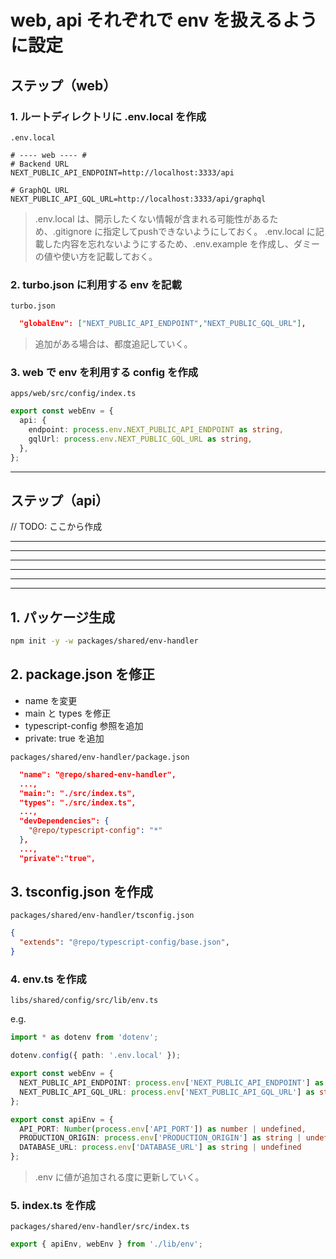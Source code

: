 # web, api それぞれで env を扱えるように設定

## ステップ（web）

### 1. ルートディレクトリに .env.local を作成

`.env.local`

```env
# ---- web ---- #
# Backend URL
NEXT_PUBLIC_API_ENDPOINT=http://localhost:3333/api

# GraphQL URL
NEXT_PUBLIC_API_GQL_URL=http://localhost:3333/api/graphql
```

> .env.local は、開示したくない情報が含まれる可能性があるため、.gitignore に指定してpushできないようにしておく。
> .env.local に記載した内容を忘れないようにするため、.env.example を作成し、ダミーの値や使い方を記載しておく。

### 2. turbo.json に利用する env を記載

`turbo.json`

```json
  "globalEnv": ["NEXT_PUBLIC_API_ENDPOINT","NEXT_PUBLIC_GQL_URL"],
```

> 追加がある場合は、都度追記していく。

### 3. web で env を利用する config を作成

`apps/web/src/config/index.ts`

```ts
export const webEnv = {
  api: {
    endpoint: process.env.NEXT_PUBLIC_API_ENDPOINT as string,
    gqlUrl: process.env.NEXT_PUBLIC_GQL_URL as string,
  },
};
```

___

## ステップ（api）

// TODO: ここから作成

___
___
___
___
___
___


## 1. パッケージ生成

```bash
npm init -y -w packages/shared/env-handler
```

## 2. package.json を修正

- name を変更
- main と types を修正
- typescript-config 参照を追加
- private: true を追加

`packages/shared/env-handler/package.json`

```json
  "name": "@repo/shared-env-handler",
  ...,
  "main:": "./src/index.ts",
  "types": "./src/index.ts",
  ...,
  "devDependencies": {
    "@repo/typescript-config": "*"
  },
  ...,
  "private":"true",
```

## 3. tsconfig.json を作成

`packages/shared/env-handler/tsconfig.json`

```json
{
  "extends": "@repo/typescript-config/base.json",
}
```

### 4. env.ts を作成

 `libs/shared/config/src/lib/env.ts`

e.g. 
```ts
import * as dotenv from 'dotenv';

dotenv.config({ path: '.env.local' });

export const webEnv = {
  NEXT_PUBLIC_API_ENDPOINT: process.env['NEXT_PUBLIC_API_ENDPOINT'] as string | undefined,
  NEXT_PUBLIC_API_GQL_URL: process.env['NEXT_PUBLIC_API_GQL_URL'] as string | undefined
};

export const apiEnv = {
  API_PORT: Number(process.env['API_PORT']) as number | undefined,
  PRODUCTION_ORIGIN: process.env['PRODUCTION_ORIGIN'] as string | undefined,
  DATABASE_URL: process.env['DATABASE_URL'] as string | undefined
};
```

 > .env に値が追加される度に更新していく。

### 5. index.ts を作成

`packages/shared/env-handler/src/index.ts`

```ts
export { apiEnv, webEnv } from './lib/env';
```